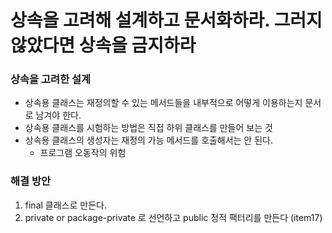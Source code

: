 # 상속을 고려해 설계하고 문서화하라. 그러지 않았다면 상속을 금지하라

### 상속을 고려한 설계
* 상속용 클래스는 재정의할 수 있는 메서드들을 내부적으로 어떻게 이용하는지 문서로 남겨야 한다.
* 상속용 클래스를 시험하는 방법은 직접 하위 클래스를 만들어 보는 것
* 상속용 클래스의 생성자는 재정의 가능 메서드를 호출해서는 안 된다.
  * 프로그램 오동작의 위험

### 해결 방안
1. final 클래스로 만든다.
2. private or package-private 로 선언하고 public 정적 팩터리를 만든다 (item17)